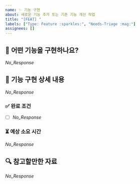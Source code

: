 ```yaml
---
name: ✨ 기능 구현
about: 새로운 기능 추가 또는 기존 기능 개선 작업
title: "[FEAT] "
labels: ["Type: Feature :sparkles:", "Needs-Triage :mag:"]
assignees: []
---
```


## 📌 어떤 기능을 구현하나요?

<!--
  구현하려는 기능과 목적을 3줄 이내로 간결하게 설명해주세요.
  이 변경이 왜 필요한가요? 어떤 문제를 해결하나요?
  (예시) 사용자 경험 개선을 위해, 토큰 자동 갱신 기능을 추가한다.
-->

_No_Response_

## 📜 기능 구현 상세 내용

<!--
  기능 구현을 위해 필요한 구체적인 작업 목록을 나열해주세요.
  (예시) 클라이언트 측에서 401 응답을 받으면, 리프레시 토큰을 이용해 백그라운드에서 액세스 토큰을 재발급한다.
-->

_No_Response_

### ✅ 완료 조건

<!--
  어떤 상태가 되면 기능 구현이 완료된 것으로 간주하나요?
  (예시) 액세스 토큰이 만료되고, 리프레시 토큰이 남아있는 상태에서 요청을 보내면 요청이 성공한다.
-->

- [ ] _No_Response_

### ⏳ 예상 소요 시간

<!--
  예상되는 작업 소요 시간을 대략적으로 입력해주세요.
-->

_No_Response_

## 🔍 참고할만한 자료

<!--
  참고할만한 코드, 관련 문서 등을 자유롭게 추가하세요.
  (예시) [JWT 로그인 구현](https://...)
-->

_No_Response_
